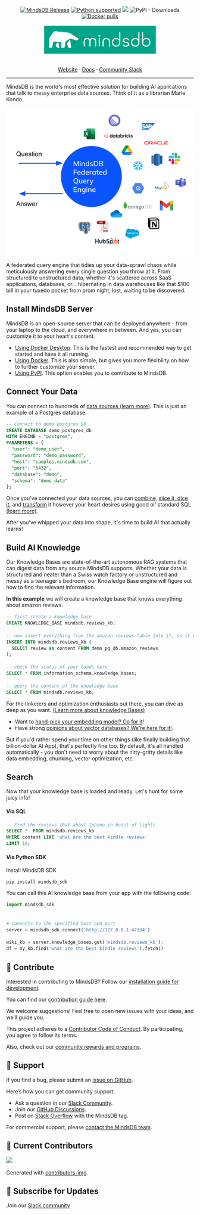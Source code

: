 

<a name="readme-top"></a>

<div align="center">
	<a href="https://pypi.org/project/MindsDB/" target="_blank"><img src="https://badge.fury.io/py/MindsDB.svg" alt="MindsDB Release"></a>
	<a href="https://www.python.org/downloads/" target="_blank"><img src="https://img.shields.io/badge/python-3.9.x%7C%203.10.x%7C%203.11.x-brightgreen.svg" alt="Python supported"></a>
	<a href="https://ossrank.com/p/630"><img src="https://shields.io/endpoint?url=https://ossrank.com/shield/630"></a>
	<img alt="PyPI - Downloads" src="https://img.shields.io/pypi/dm/Mindsdb">
	<a href="https://hub.docker.com/u/mindsdb" target="_blank"><img src="https://img.shields.io/docker/pulls/mindsdb/mindsdb" alt="Docker pulls"></a>

  <br />
  <br />

  <a href="https://github.com/mindsdb/mindsdb">
    <img src="/docs/assets/mindsdb_logo.jpg" alt="MindsDB" width="300">
  </a>

  <p align="center">
    <br />
    <a href="https://www.mindsdb.com?utm_medium=community&utm_source=github&utm_campaign=mindsdb%20repo">Website</a>
    ·
    <a href="https://docs.mindsdb.com?utm_medium=community&utm_source=github&utm_campaign=mindsdb%20repo">Docs</a>
    ·
    <a href="https://mindsdb.com/joincommunity?utm_medium=community&utm_source=github&utm_campaign=mindsdb%20repo">Community Slack</a>
  </p>
</div>

----------------------------------------


MindsDB is the world's most effective solution for building AI applications that talk to messy enterprise data sources. Think of it as a librarian Marie Kondo.

<p align="center">
  <img src="/docs/assets/cloud/main_mdb.png"/>
</p>

A federated query engine that tidies up your data-sprawl chaos while meticulously answering every single question you throw at it. From structured to unstructured data, whether it's scattered across SaaS applications, databases, or... hibernating in data warehouses like that $100 bill in your tuxedo pocket from prom night, lost, waiting to be discovered.

## Install MindsDB Server 

MindsDB is an open-source server that can be deployed anywhere - from your laptop to the cloud, and everywhere in between. And yes, you can customize it to your heart's content.

  * [Using Docker Desktop](https://docs.mindsdb.com/setup/self-hosted/docker-desktop). This is the fastest and recommended way to get started and have it all running.
  * [Using Docker](https://docs.mindsdb.com/setup/self-hosted/docker). This is also simple, but gives you more flexibility on how to further customize your server.
  * [Using PyPI](https://docs.mindsdb.com/contribute/install). This option enables you to contribute to MindsDB.

## Connect Your Data

You can connect to hundreds of [data sources (learn more)](https://docs.mindsdb.com/integrations/data-overview). This is just an example of a Postgres database.

```sql
-- Connect to demo postgres DB
CREATE DATABASE demo_postgres_db
WITH ENGINE = "postgres",
PARAMETERS = {
  "user": "demo_user",
  "password": "demo_password",
  "host": "samples.mindsdb.com",
  "port": "5432",
  "database": "demo",
  "schema": "demo_data"
};
```

Once you've connected your data sources, you can [combine](https://docs.mindsdb.com/mindsdb_sql/sql/api/join-on), [slice it, dice it](https://docs.mindsdb.com/mindsdb_sql/sql/api/select), and [transform](https://docs.mindsdb.com/use-cases/data_enrichment/overview) it however your heart desires using good ol' standard SQL [(learn more)](https://docs.mindsdb.com/mindsdb_sql/overview). 

After you've whipped your data into shape, it's time to build AI that actually learns!

## Build AI Knowledge

Our Knowledge Bases are state-of-the-art autonomous RAG systems that can digest data from any source MindsDB supports. Whether your data is structured and neater than a Swiss watch factory or unstructured and messy as a teenager's bedroom, our Knowledge Base engine will figure out how to find the relevant information. 

**In this example** we will create a knowledge base that knows everything about amazon reviews. 

```sql
-- first create a knowledge base
CREATE KNOWLEDGE_BASE mindsdb.reviews_kb;

-- now insert everything from the amazon reviews table into it, so it can learn it
INSERT INTO mindsdb.reviews_kb (
  SELECT review as content FROM demo_pg_db.amazon_reviews
);

-- check the status of your loads here
SELECT * FROM information_schema.knowledge_bases;

-- query the content of the knowledge base
SELECT * FROM mindsdb.reviews_kb;
```

For the tinkerers and optimization enthusiasts out there, you can dive as deep as you want. [(Learn more about knowledge Bases)](https://docs.mindsdb.com/mindsdb_sql/agents/knowledge-bases)

+ Want to [hand-pick your embedding model? Go for it](https://docs.mindsdb.com/mindsdb_sql/agents/knowledge-bases#knowledge-base-with-openai-embedding-model)! 
+ Have strong [opinions about vector databases? We're here for it!](https://docs.mindsdb.com/mindsdb_sql/agents/knowledge-bases#knowledge-base-with-custom-vector-store). 

But if you'd rather spend your time on other things (like finally building that billion-dollar AI App), that's perfectly fine too. By default, it's all handled automatically - you don't need to worry about the nitty-gritty details like data embedding, chunking, vector optimization, etc.

## Search 

Now that your knowledge base is loaded and ready. Let's hunt for some juicy info!

#### Via SQL

```sql
-- Find the reviews that about Iphone in beast of lights
SELECT *  FROM mindsdb.reviews_kb
WHERE content LIKE 'what are the best kindle reviews'
LIMIT 10;
```

#### Via Python SDK

Install MindsDB SDK

```shell
pip install mindsdb_sdk
```

You can call this AI knowledge base from your app with the following code:

```python
import mindsdb_sdk


# connects to the specified host and port
server = mindsdb_sdk.connect('http://127.0.0.1:47334')

wiki_kb = server.knowledge_bases.get('mindsdb.reviews_kb');
df = my_kb.find('what are the best kindle reviews').fetch()

```

## 🤝 Contribute

Interested in contributing to MindsDB? Follow our [installation guide for development](https://docs.mindsdb.com/contribute/install?utm_medium=community&utm_source=github&utm_campaign=mindsdb%20repo).

You can find our [contribution guide here](https://docs.mindsdb.com/contribute/contribute?utm_medium=community&utm_source=github&utm_campaign=mindsdb%20repo).

We welcome suggestions! Feel free to open new issues with your ideas, and we’ll guide you.

This project adheres to a [Contributor Code of Conduct](https://github.com/mindsdb/mindsdb/blob/main/CODE_OF_CONDUCT.md). By participating, you agree to follow its terms.

Also, check out our [community rewards and programs](https://mindsdb.com/community?utm_medium=community&utm_source=github&utm_campaign=mindsdb%20repo).

## 🤍 Support

If you find a bug, please submit an [issue on GitHub](https://github.com/mindsdb/mindsdb/issues/new/choose).

Here’s how you can get community support:

* Ask a question in our [Slack Community](https://mindsdb.com/joincommunity?utm_medium=community&utm_source=github&utm_campaign=mindsdb%20repo).
* Join our [GitHub Discussions](https://github.com/mindsdb/mindsdb/discussions).
* Post on [Stack Overflow](https://stackoverflow.com/questions/tagged/mindsdb) with the MindsDB tag.

For commercial support, please [contact the MindsDB team](https://mindsdb.com/contact?utm_medium=community&utm_source=github&utm_campaign=mindsdb%20repo).

## 💚 Current Contributors

<a href="https://github.com/mindsdb/mindsdb/graphs/contributors">
  <img src="https://contributors-img.web.app/image?repo=mindsdb/mindsdb" />
</a>

Generated with [contributors-img](https://contributors-img.web.app).

## 🔔 Subscribe for Updates

Join our [Slack community](https://mindsdb.com/joincommunity)
